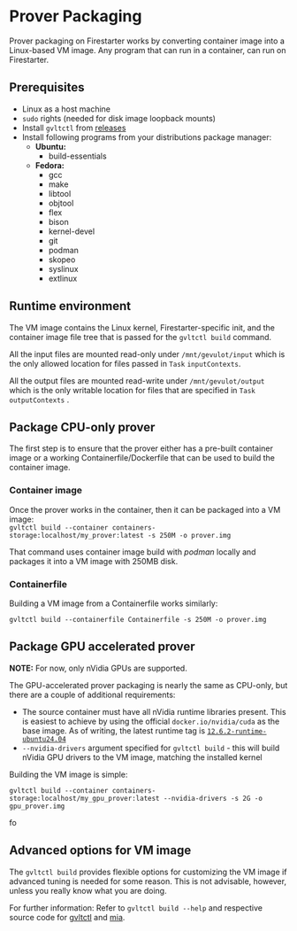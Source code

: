 # Prover Packaging

Prover packaging on Firestarter works by converting container image into a Linux-based VM image. Any program that can run in a container, can run on Firestarter.

## Prerequisites

* Linux as a host machine
* `sudo` rights (needed for disk image loopback mounts)
* Install `gvltctl` from [releases](https://github.com/gevulotnetwork/gvltctl/releases)
* Install following programs from your distributions package manager:
  * **Ubuntu:**
    * build-essentials
  * **Fedora:**
    * gcc
    * make
    * libtool
    * objtool
    * flex
    * bison
    * kernel-devel
    * git
    * podman
    * skopeo
    * syslinux
    * extlinux

## Runtime environment

The VM image contains the Linux kernel, Firestarter-specific init, and the container image file tree that is passed for the `gvltctl build` command.

All the input files are mounted read-only under `/mnt/gevulot/input` which is the only allowed location for files passed in `Task` `inputContexts`.

All the output files are mounted read-write under `/mnt/gevulot/output` which is the only writable location for files that are specified in `Task` `outputContexts` .

## Package CPU-only prover

The first step is to ensure that the prover either has a pre-built container image or a working Containerfile/Dockerfile that can be used to build the container image.

### Container image

Once the prover works in the container, then it can be packaged into a VM image:\
`gvltctl build --container containers-storage:localhost/my_prover:latest -s 250M -o prover.img`

That command uses container image build with _podman_ locally and packages it into a VM image with 250MB disk.

### Containerfile

Building a VM image from a Containerfile works similarly:

`gvltctl build --containerfile Containerfile -s 250M -o prover.img`

## Package GPU accelerated prover

**NOTE:** For now, only nVidia GPUs are supported.

The GPU-accelerated prover packaging is nearly the same as CPU-only, but there are a couple of additional requirements:

* The source container must have all nVidia runtime libraries present. This is easiest to achieve by using the official `docker.io/nvidia/cuda` as the base image. As of writing, the latest runtime tag is [`12.6.2-runtime-ubuntu24.04`](https://gitlab.com/nvidia/container-images/cuda/blob/master/dist/12.6.2/ubuntu2404/runtime/Dockerfile)
* `--nvidia-drivers` argument specified for `gvltctl build` - this will build nVidia GPU drivers to the VM image, matching the installed kernel

Building the VM image is simple:

`gvltctl build --container containers-storage:localhost/my_gpu_prover:latest --nvidia-drivers -s 2G -o gpu_prover.img`

fo

## Advanced options for VM image

The `gvltctl build` provides flexible options for customizing the VM image if advanced tuning is needed for some reason. This is not advisable, however, unless you really know what you are doing.

For further information: Refer to `gvltctl build --help` and respective source code for [gvltctl](https://github.com/gevulotnetwork/gvltctl) and [mia](https://github.com/gevulotnetwork/mia).





